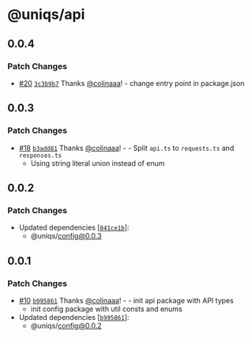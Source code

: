 # @uniqs/api

## 0.0.4

### Patch Changes

- [#20](https://github.com/colinaaa/UniqueMono/pull/20) [`3c3b9b7`](https://github.com/colinaaa/UniqueMono/commit/3c3b9b762bcf174bcf0d3583d53ad12abd00ff81) Thanks [@colinaaa](https://github.com/colinaaa)! - change entry point in package.json

## 0.0.3

### Patch Changes

- [#18](https://github.com/colinaaa/UniqueMono/pull/18) [`b3add81`](https://github.com/colinaaa/UniqueMono/commit/b3add817234e90d6bd8ca54d4b04ff1dd1b9221e) Thanks [@colinaaa](https://github.com/colinaaa)! - - Split `api.ts` to `requests.ts` and `responses.ts`
  - Using string literal union instead of enum

## 0.0.2

### Patch Changes

- Updated dependencies [[`041ce1b`](https://github.com/colinaaa/UniqueMono/commit/041ce1bf40e073f5c239cc1693e5c985b87b60fd)]:
  - @uniqs/config@0.0.3

## 0.0.1

### Patch Changes

- [#10](https://github.com/colinaaa/UniqueMono/pull/10) [`b995861`](https://github.com/colinaaa/UniqueMono/commit/b9958616261616d0877109ceca725ec5f4353f23) Thanks [@colinaaa](https://github.com/colinaaa)! - - init api package with API types
  - init config package with util consts and enums
- Updated dependencies [[`b995861`](https://github.com/colinaaa/UniqueMono/commit/b9958616261616d0877109ceca725ec5f4353f23)]:
  - @uniqs/config@0.0.2
